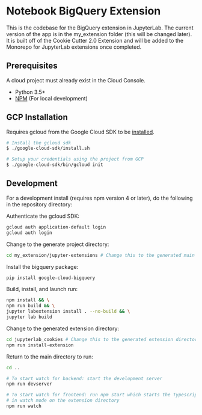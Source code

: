 # Notebook BigQuery Extension

This is the codebase for the BigQuery extension in JupyterLab. The current version of the app is in the my_extension folder (this will be changed later). It is built off of the Cookie Cutter 2.0 Extension and will be added to the Monorepo for JupyterLab extensions once completed.

## Prerequisites

A cloud project must already exist in the Cloud Console.

* Python 3.5+
* [NPM](https://nodejs.org/en/) (For local development)

## GCP Installation

Requires gcloud from the Google Cloud SDK to be [installed](https://cloud.google.com/sdk/install).

```bash
# Install the gcloud sdk
$ ./google-cloud-sdk/install.sh

# Setup your credentials using the project from GCP
$ ./google-cloud-sdk/bin/gcloud init
```

## Development

For a development install (requires npm version 4 or later), do the following in the repository directory:

Authenticate the gcloud SDK:
```bash
gcloud auth application-default login
gcloud auth login
```

Change to the generate project directory:
```bash
cd my_extension/jupyter-extensions # Change this to the generated main directory
```

Install the bigquery package:
```bash
pip install google-cloud-bigquery
```

Build, install, and launch run:
```bash
npm install && \
npm run build && \
jupyter labextension install . --no-build && \
jupyter lab build
```

Change to the generated extension directory:
```bash
cd jupyterlab_cookies # Change this to the generated extension directory
npm run install-extension
```

Return to the main directory to run:
```bash
cd ..

# To start watch for backend: start the development server
npm run devserver

# To start watch for frontend: run npm start which starts the Typescript compiler 
# in watch mode on the extension directory
npm run watch
```


